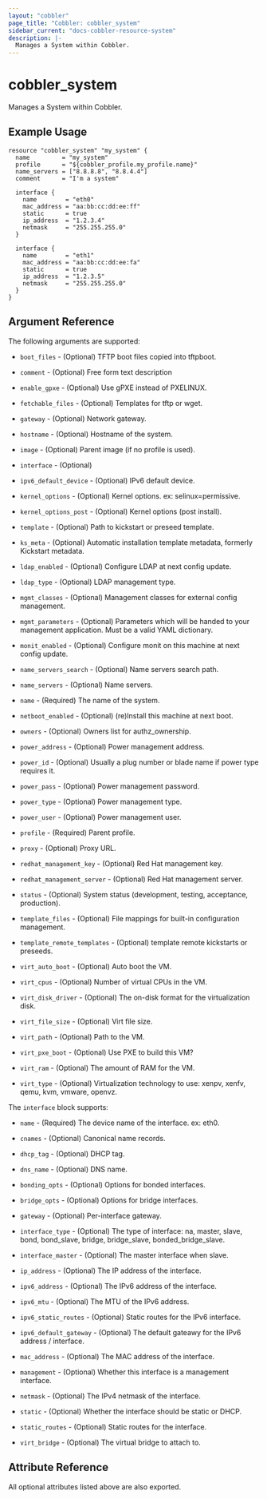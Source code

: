 ```yaml
---
layout: "cobbler"
page_title: "Cobbler: cobbler_system"
sidebar_current: "docs-cobbler-resource-system"
description: |-
  Manages a System within Cobbler.
---
```


# cobbler_system

Manages a System within Cobbler.

## Example Usage

```hcl
resource "cobbler_system" "my_system" {
  name         = "my_system"
  profile      = "${cobbler_profile.my_profile.name}"
  name_servers = ["8.8.8.8", "8.8.4.4"]
  comment      = "I'm a system"

  interface {
    name        = "eth0"
    mac_address = "aa:bb:cc:dd:ee:ff"
    static      = true
    ip_address  = "1.2.3.4"
    netmask     = "255.255.255.0"
  }

  interface {
    name        = "eth1"
    mac_address = "aa:bb:cc:dd:ee:fa"
    static      = true
    ip_address  = "1.2.3.5"
    netmask     = "255.255.255.0"
  }
}
```

## Argument Reference

The following arguments are supported:

* `boot_files` - (Optional) TFTP boot files copied into tftpboot.

* `comment` - (Optional) Free form text description

* `enable_gpxe` - (Optional) Use gPXE instead of PXELINUX.

* `fetchable_files` - (Optional) Templates for tftp or wget.

* `gateway` - (Optional) Network gateway.

* `hostname` - (Optional) Hostname of the system.

* `image` - (Optional) Parent image (if no profile is used).

* `interface` - (Optional)

* `ipv6_default_device` - (Optional) IPv6 default device.

* `kernel_options` - (Optional) Kernel options.
  ex: selinux=permissive.

* `kernel_options_post` - (Optional) Kernel options (post install).

* `template` - (Optional) Path to kickstart or preseed template.

* `ks_meta` - (Optional) Automatic installation template metadata,
  formerly Kickstart metadata.

* `ldap_enabled` - (Optional) Configure LDAP at next config update.

* `ldap_type` - (Optional) LDAP management type.

* `mgmt_classes` - (Optional) Management classes for external config
  management.
* `mgmt_parameters` - (Optional) Parameters which will be handed to
  your management application. Must be a valid YAML dictionary.

* `monit_enabled` - (Optional) Configure monit on this machine at
  next config update.

* `name_servers_search` - (Optional) Name servers search path.

* `name_servers` - (Optional) Name servers.

* `name` - (Required) The name of the system.

* `netboot_enabled` - (Optional) (re)Install this machine at next
  boot.

* `owners` - (Optional) Owners list for authz_ownership.

* `power_address` - (Optional) Power management address.

* `power_id` - (Optional) Usually a plug number or blade name if
  power type requires it.

* `power_pass` - (Optional) Power management password.

* `power_type` - (Optional) Power management type.

* `power_user` - (Optional) Power management user.

* `profile` - (Required) Parent profile.

* `proxy` - (Optional) Proxy URL.

* `redhat_management_key` - (Optional) Red Hat management key.

* `redhat_management_server` - (Optional) Red Hat management server.

* `status` - (Optional) System status (development, testing,
  acceptance, production).

* `template_files` - (Optional) File mappings for built-in
  configuration management.

* `template_remote_templates` - (Optional) template remote
  kickstarts or preseeds.

* `virt_auto_boot` - (Optional) Auto boot the VM.

* `virt_cpus` - (Optional) Number of virtual CPUs in the VM.

* `virt_disk_driver` - (Optional) The on-disk format for the
  virtualization disk.

* `virt_file_size` - (Optional) Virt file size.

* `virt_path` - (Optional) Path to the VM.

* `virt_pxe_boot` - (Optional) Use PXE to build this VM?

* `virt_ram` - (Optional) The amount of RAM for the VM.

* `virt_type` - (Optional) Virtualization technology to use: xenpv,
  xenfv, qemu, kvm, vmware, openvz.

The `interface` block supports:

* `name` - (Required) The device name of the interface. ex: eth0.

* `cnames` - (Optional) Canonical name records.

* `dhcp_tag` - (Optional) DHCP tag.

* `dns_name` - (Optional) DNS name.

* `bonding_opts` - (Optional) Options for bonded interfaces.

* `bridge_opts` - (Optional) Options for bridge interfaces.

* `gateway` - (Optional) Per-interface gateway.

* `interface_type` - (Optional) The type of interface: na, master,
  slave, bond, bond_slave, bridge, bridge_slave, bonded_bridge_slave.

* `interface_master` - (Optional) The master interface when slave.

* `ip_address` - (Optional) The IP address of the interface.

* `ipv6_address` - (Optional) The IPv6 address of the interface.

* `ipv6_mtu` - (Optional) The MTU of the IPv6 address.

* `ipv6_static_routes` - (Optional) Static routes for the IPv6
  interface.

* `ipv6_default_gateway` - (Optional) The default gateawy for the
  IPv6 address / interface.

* `mac_address` - (Optional) The MAC address of the interface.

* `management` - (Optional) Whether this interface is a management
  interface.

* `netmask` - (Optional) The IPv4 netmask of the interface.

* `static` - (Optional) Whether the interface should be static or
  DHCP.

* `static_routes` - (Optional) Static routes for the interface.

* `virt_bridge` - (Optional) The virtual bridge to attach to.

## Attribute Reference

All optional attributes listed above are also exported.
